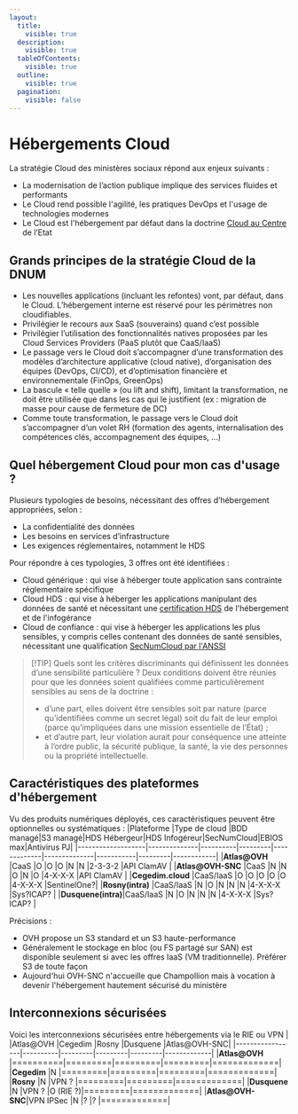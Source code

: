 ```yaml
---
layout:
  title:
    visible: true
  description:
    visible: true
  tableOfContents:
    visible: true
  outline:
    visible: true
  pagination:
    visible: false
---
```


# Hébergements Cloud

La stratégie Cloud des ministères sociaux répond aux enjeux suivants :
* La modernisation de l’action publique implique des services fluides et performants
* Le Cloud rend possible l'agilité, les pratiques DevOps et l'usage de technologies modernes
* Le Cloud est l'hébergement par défaut dans la doctrine [Cloud au Centre](https://www.legifrance.gouv.fr/circulaire/id/45205) de l’Etat

## Grands principes de la stratégie Cloud de la DNUM

* Les nouvelles applications (incluant les refontes) vont, par défaut, dans le Cloud. L’hébergement interne est réservé pour les périmètres non cloudifiables.
* Privilégier le recours aux SaaS (souverains) quand c’est possible
* Privilégier l’utilisation des fonctionnalités natives proposées par les Cloud Services Providers (PaaS plutôt que CaaS/IaaS)
* Le passage vers le Cloud doit s’accompagner d’une transformation des modèles d’architecture applicative (cloud native), d’organisation des équipes (DevOps, CI/CD), et d’optimisation financière et environnementale (FinOps, GreenOps)
* La bascule « telle quelle » (ou lift and shift), limitant la transformation, ne doit être utilisée que dans les cas qui le justifient (ex : migration de masse pour cause de fermeture de DC)
* Comme toute transformation, le passage vers le Cloud doit s’accompagner d’un volet RH (formation des agents, internalisation des compétences clés, accompagnement des équipes, …)

## Quel hébergement Cloud pour mon cas d'usage ?

Plusieurs typologies de besoins, nécessitant des offres d’hébergement appropriées, selon :

* La confidentialité des données
* Les besoins en services d’infrastructure
* Les exigences réglementaires, notamment le HDS

Pour répondre à ces typologies, 3 offres ont été identifiées :

* Cloud générique : qui vise à héberger toute application sans contrainte réglementaire spécifique
* Cloud HDS : qui vise à héberger les applications manipulant des données de santé et nécessitant une [certification HDS](https://esante.gouv.fr/produits-services/hds) de l'hébergement et de l'infogérance
* Cloud de confiance : qui vise à héberger les applications les plus sensibles, y compris celles contenant des données de santé sensibles, nécessitant une qualification [SecNumCloud par l'ANSSI](https://cyber.gouv.fr/secnumcloud-pour-les-fournisseurs-de-services-cloud)

> \[!TIP] Quels sont les critères discriminants qui définissent les données d’une sensibilité particulière ? Deux conditions doivent être réunies pour que les données soient qualifiées comme particulièrement sensibles au sens de la doctrine :
>
> * d’une part, elles doivent être sensibles soit par nature (parce qu’identifiées comme un secret légal) soit du fait de leur emploi (parce qu’impliquées dans une mission essentielle de l’État) ;
> * et d’autre part, leur violation aurait pour conséquence une atteinte à l’ordre public, la sécurité publique, la santé, la vie des personnes ou la propriété intellectuelle.

## Caractéristiques des plateformes d'hébergement
Vu des produits numériques déployés, ces caractéristiques peuvent être optionnelles ou systématiques :
|Plateforme         |Type de cloud |BDD managé|S3 managé|HDS Hébergeur|HDS Infogéreur|SecNumCloud|EBIOS max|Antivirus PJ|
|-------------------|--------------|----------|---------|-------------|--------------|-----------|---------|------------|
|**Atlas@OVH**      |CaaS          |O         |O        |O            |N             |N          |2-3-3-2  |API ClamAV  |
|**Atlas@OVH-SNC**  |CaaS          |N         |N        |O            |N             |O          |4-X-X-X  |API ClamAV  |
|**Cegedim.cloud**  |CaaS/IaaS     |O         |O        |O            |O             |O          |4-X-X-X  |SentinelOne?|
|**Rosny(intra)**   |CaaS/IaaS     |N         |O        |N            |N             |N          |4-X-X-X  |Sys?ICAP?   |
|**Dusquene(intra)**|CaaS/IaaS     |N         |O        |N            |N             |N          |4-X-X-X  |Sys?ICAP?   |

Précisions :
- OVH propose un S3 standard et un S3 haute-performance
- Généralement le stockage en bloc (ou FS partagé sur SAN) est disponible seulement si avec les offres IaaS (VM traditionnelle). Préférer S3 de toute façon
- Aujourd'hui OVH-SNC n'accueille que Champollion mais à vocation à devenir l'hébergement hautement sécurisé du ministère

## Interconnexions sécurisées
Voici les interconnexions sécurisées entre hébergements via le RIE ou VPN
|                 |Atlas@OVH |Cegedim  |Rosny    |Dusquene |Atlas@OVH-SNC|
|-----------------|----------|---------|---------|---------|-------------|
|**Atlas@OVH**    |==========|=========|=========|=========|=============|
|**Cegedim**      |N         |=========|=========|=========|=============|
|**Rosny**        |N         |VPN ?    |=========|=========|=============|
|**Dusquene**     |N         |VPN ?    |O (RIE ?)|=========|=============|
|**Atlas@OVH-SNC**|VPN IPSec |N        |?        |?        |=============|